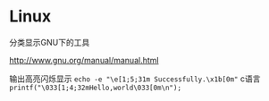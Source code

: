 # Linux

分类显示GNU下的工具

http://www.gnu.org/manual/manual.html

输出高亮闪烁显示
`echo -e "\e[1;5;31m Successfully.\x1b[0m"`
c语言
`printf("\033[1;4;32mHello,world\033[0m\n");`
